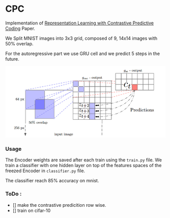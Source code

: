 # CPC
Implementation of [Representation Learning with Contrastive Predictive Coding](https://arxiv.org/abs/1807.03748) Paper.

We Split MNIST images into 3x3 grid, composed of 9, 14x14 images with 50% overlap.

For the autoregressive part we use GRU cell and we predict 5 steps in the future. 

![CPC on Image](https://raw.githubusercontent.com/Medabid1/CPC/master/imgs/vision.png)

### Usage

The Encoder weights are saved after each train using the `train.py` file.
We train a classifier with one hidden layer on top of the features spaces of the freezed Encoder in `classifier.py` file.

The classifier reach 85% accuracy on mnist.

### ToDo :
- [] make the contrastive predicition row wise.
- [] train on cifar-10